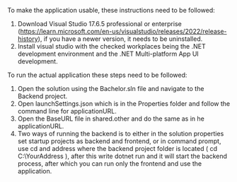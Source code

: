 To make the application usable, these instructions need to be followed:
1. Download Visual Studio 17.6.5 professional or enterprise (https://learn.microsoft.com/en-us/visualstudio/releases/2022/release-history), if you have a newer version, it needs to be uninstalled.
2. Install visual studio with the checked workplaces being the .NET development environment and the .NET Multi-platform App UI development.

To run the actual application these steps need to be followed:
1. Open the solution using the Bachelor.sln file and navigate to the Backend project.
2. Open launchSettings.json which is in the Properties folder and follow the command line for applicationURL.
3. Open the BaseURL file in shared.other and do the same as in he applicationURL.
4. Two ways of running the backend is to either in the solution properties set startup projects as backend and frontend, or in command prompt, use cd and address where the backend project folder is located ( cd C:\YourAddress ), after this write dotnet run and it will start the backend process, after which you can run only the frontend and use the application.
